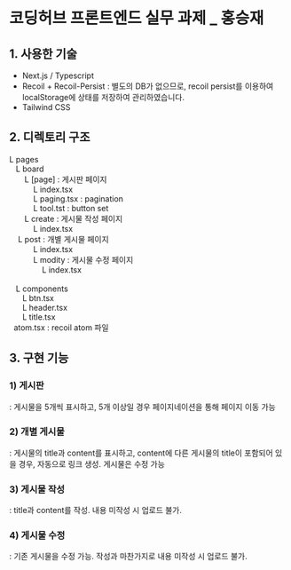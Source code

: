 # 코딩허브 프론트엔드 실무 과제 _ 홍승재

## 1. 사용한 기술
- Next.js / Typescript
- Recoil + Recoil-Persist
  : 별도의 DB가 없으므로, recoil persist를 이용하여 localStorage에 상태를 저장하여 관리하였습니다.
- Tailwind CSS

## 2. 디렉토리 구조
L pages <br/>
&nbsp;&nbsp;&nbsp;L board <br/>
&nbsp;&nbsp;&nbsp;&nbsp;&nbsp;&nbsp;&nbsp;L [page] : 게시판 페이지 <br/>
&nbsp;&nbsp;&nbsp;&nbsp;&nbsp;&nbsp;&nbsp;&nbsp;&nbsp;&nbsp;&nbsp;L index.tsx <br/>
&nbsp;&nbsp;&nbsp;&nbsp;&nbsp;&nbsp;&nbsp;&nbsp;&nbsp;&nbsp;&nbsp;L paging.tsx : pagination <br/>
&nbsp;&nbsp;&nbsp;&nbsp;&nbsp;&nbsp;&nbsp;&nbsp;&nbsp;&nbsp;&nbsp;L tool.tst : button set <br/>
&nbsp;&nbsp;&nbsp;&nbsp;&nbsp;&nbsp;&nbsp;L create : 게시물 작성 페이지 <br/>
&nbsp;&nbsp;&nbsp;&nbsp;&nbsp;&nbsp;&nbsp;&nbsp;&nbsp;&nbsp;&nbsp;L index.tsx <br/>
&nbsp;&nbsp;&nbsp;&nbsp;L post : 개별 게시물 페이지 <br/>
&nbsp;&nbsp;&nbsp;&nbsp;&nbsp;&nbsp;&nbsp;&nbsp;&nbsp;&nbsp;&nbsp;L index.tsx <br/>
&nbsp;&nbsp;&nbsp;&nbsp;&nbsp;&nbsp;&nbsp;&nbsp;&nbsp;&nbsp;&nbsp;L modity : 게시물 수정 페이지 <br/>
&nbsp;&nbsp;&nbsp;&nbsp;&nbsp;&nbsp;&nbsp;&nbsp;&nbsp;&nbsp;&nbsp;&nbsp;&nbsp;&nbsp;&nbsp;L index.tsx <br/>
<br/>
&nbsp;&nbsp;&nbsp;L components <br/>
&nbsp;&nbsp;&nbsp;&nbsp;&nbsp;&nbsp;L btn.tsx <br/>
&nbsp;&nbsp;&nbsp;&nbsp;&nbsp;&nbsp;L header.tsx <br/>
&nbsp;&nbsp;&nbsp;&nbsp;&nbsp;&nbsp;L title.tsx <br/>
&nbsp;&nbsp;atom.tsx : recoil atom 파일 <br/>

## 3. 구현 기능
### 1) 게시판
: 게시물을 5개씩 표시하고, 5개 이상일 경우 페이지네이션을 통해 페이지 이동 가능

### 2) 개별 게시물
: 게시물의 title과 content를 표시하고, content에 다른 게시물의 title이 포함되어 있을 경우, 자동으로 링크 생성. 게시물은 수정 가능

### 3) 게시물 작성
: title과 content를 작성. 내용 미작성 시 업로드 불가.

### 4) 게시물 수정
: 기존 게시물을 수정 가능. 작성과 마찬가지로 내용 미작성 시 업로드 불가.
